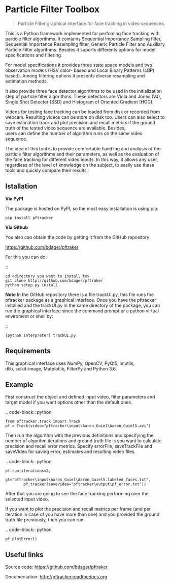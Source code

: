 # Particle Filter Toolbox

> Particle Filter graphical interface for face tracking in video 
sequences.

This is a Python framework implemented for 
perfoming face tracking with particle filter algorithms. It cointains 
Sequential Importance Sampling filter, Sequential Importance Resampling 
filter, Generic Particle Filter and Auxiliary Particle Filter algorithms. 
Besides it suports differents options for model specifications and filtering.

For model specifications it provides three state space models and two 
observation models (HSV color- based and Local Binary Patterns (LBP) based). 
Among filtering options it presents diverse resampling and estimation methods.

It also provide three face detector algorithms to be used in the initialization 
step of particle filter algorithms. These detectors are Viola and Jones (VJ), 
Single Shot Detector (SSD) and Histogram of Oriented Gradient (HOG).

Videos for testing face tracking can be loaded from disk or recorded from 
webcam. Resulting videos can be store on disk too. Users can also select 
to save estimation track and plot precision and recall metrics if the 
ground truth of the tested video sequence are available. Besides,  
users can define the number of algorithm runs on the same video sequence.

The idea of this tool is to provide comfortable handling 
and analysis of the particle filter algorithms and their parameters, as 
well as the evaluation of the face tracking for different video inputs. 
In this way, it allows any user, regardless of the level of knowledge on 
the subject, to easily use these tools and quickly compare their results. 


## Istallation

**Via PyPI**

The package is hosted on PyPI, so the most easy installation is using pip:

	pip install pftracker

**Via Github**

You also can obtain the code by getting it from the GitHub repository:

https://github.com/bdager/pftraker

For this you can do:

::

    cd <directory you want to install to>
    git clone http://github.com/bdager/pftraker
    python setup.py install

**Note**
In the GitHub repository there is a file trackUI.py, this file runs the pftracker package 
as a graphical interface. 
Once you have the pftracker installed and the trackUI.py in the same directory of the package, 
you can run the graphical interface since the command prompt or a python virtual enviroment or shell by:

::

    [python interpreter] trackUI.py
	

## Requirements

This graphical interface uses NumPy, OpenCV, PyQt5, imutils,  
dlib, scikit-image, Matplotlib, FilterPy and Python 3.6.
	
## Example
        
First construct the object and defined input video, filter parameters and 
target model if you want options other than the default ones.
    
.. code-block:: python
    
    from pftracker.track import Track
    pf = Track(video="pftracker\input\Aaron_Guiel\Aaron_Guiel5.avi")
        
Then run the algorithm with the previous definitions and specifying 
the number of algorihm iterations and ground truth file is you want to
calculate precision and recall error metrics. Specify errorFile,
saveTrackFile and saveVideo for saving error, estimates and resulting
video files.
        
.. code-block:: python
            
    pf.run(iterations=2, 
            gt="pftracker\input\Aaron_Guiel\Aaron_Guiel5.labeled_faces.txt",
            pf_tracker(saveVideo="pftracker\output\pf_error.txt"))
        
After that you are going to see the face tracking performing over the
selected input video.
        
If you want to plot the precision and recall metrics per frame (and per
iteration in case of you have more than one) and you provided the
ground truth file previously, then you can run:
        
.. code-block:: python
            
    pf.plotError()    


## Useful links

Source code:
https://github.com/bdager/pftraker

Documentation:
http://pftracker.readthedocs.org
